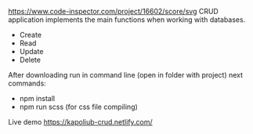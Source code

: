 https://www.code-inspector.com/project/16602/score/svg
CRUD application implements the main functions when working with databases.

- Create
- Read
- Update
- Delete

After downloading run in command line (open in folder with project) next commands:
- npm install
- npm run scss (for css file compiling)

Live demo https://kapoliub-crud.netlify.com/
